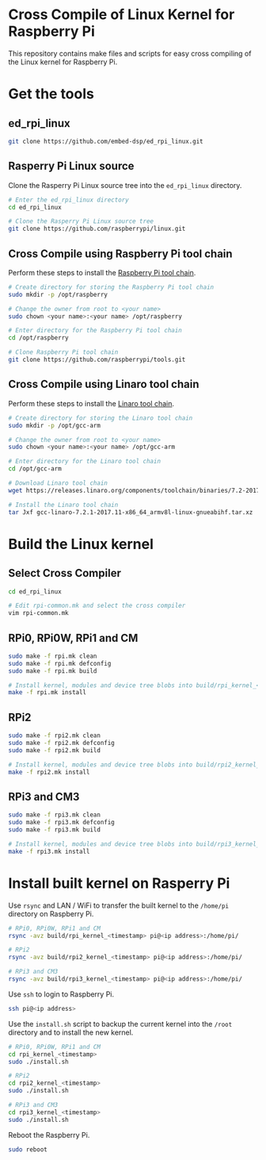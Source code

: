 
Cross Compile of Linux Kernel for Raspberry Pi
==============================================
This repository contains make files and scripts for easy cross compiling of the Linux kernel for Raspberry Pi.

Get the tools
=============

## ed_rpi_linux
```bash
git clone https://github.com/embed-dsp/ed_rpi_linux.git
```

## Rasperry Pi Linux source
Clone the Rasperry Pi Linux source tree into the `ed_rpi_linux` directory.

```bash
# Enter the ed_rpi_linux directory
cd ed_rpi_linux

# Clone the Rasperry Pi Linux source tree
git clone https://github.com/raspberrypi/linux.git
```

## Cross Compile using Raspberry Pi tool chain
Perform these steps to install the [Raspberry Pi tool chain](https://github.com/raspberrypi/tools).

```bash
# Create directory for storing the Raspberry Pi tool chain
sudo mkdir -p /opt/raspberry

# Change the owner from root to <your name>
sudo chown <your name>:<your name> /opt/raspberry

# Enter directory for the Raspberry Pi tool chain
cd /opt/raspberry

# Clone Raspberry Pi tool chain
git clone https://github.com/raspberrypi/tools.git
```

## Cross Compile using Linaro tool chain
Perform these steps to install the [Linaro tool chain](https://www.linaro.org/downloads).

```bash
# Create directory for storing the Linaro tool chain
sudo mkdir -p /opt/gcc-arm

# Change the owner from root to <your name>
sudo chown <your name>:<your name> /opt/gcc-arm

# Enter directory for the Linaro tool chain
cd /opt/gcc-arm

# Download Linaro tool chain
wget https://releases.linaro.org/components/toolchain/binaries/7.2-2017.11/armv8l-linux-gnueabihf/gcc-linaro-7.2.1-2017.11-x86_64_armv8l-linux-gnueabihf.tar.xz

# Install the Linaro tool chain
tar Jxf gcc-linaro-7.2.1-2017.11-x86_64_armv8l-linux-gnueabihf.tar.xz
```

Build the Linux kernel
======================

## Select Cross Compiler
```bash
cd ed_rpi_linux

# Edit rpi-common.mk and select the cross compiler
vim rpi-common.mk
```

## RPi0, RPi0W, RPi1 and CM
```bash
sudo make -f rpi.mk clean
sudo make -f rpi.mk defconfig
sudo make -f rpi.mk build

# Install kernel, modules and device tree blobs into build/rpi_kernel_<timestamp> folder.
make -f rpi.mk install
```

## RPi2
```bash
sudo make -f rpi2.mk clean
sudo make -f rpi2.mk defconfig
sudo make -f rpi2.mk build

# Install kernel, modules and device tree blobs into build/rpi2_kernel_<timestamp> folder.
make -f rpi2.mk install
```

## RPi3 and CM3
```bash
sudo make -f rpi3.mk clean
sudo make -f rpi3.mk defconfig
sudo make -f rpi3.mk build

# Install kernel, modules and device tree blobs into build/rpi3_kernel_<timestamp> folder.
make -f rpi3.mk install
```

# Install built kernel on Rasperry Pi
Use `rsync` and LAN / WiFi to transfer the built kernel to the `/home/pi` directory on Raspberry Pi.

```bash
# RPi0, RPi0W, RPi1 and CM
rsync -avz build/rpi_kernel_<timestamp> pi@<ip address>:/home/pi/

# RPi2
rsync -avz build/rpi2_kernel_<timestamp> pi@<ip address>:/home/pi/

# RPi3 and CM3
rsync -avz build/rpi3_kernel_<timestamp> pi@<ip address>:/home/pi/
```

Use `ssh` to login to Raspberry Pi.

```bash
ssh pi@<ip address>
```

Use the `install.sh` script to backup the current kernel into the `/root` directory and to install the new kernel.

```bash
# RPi0, RPi0W, RPi1 and CM
cd rpi_kernel_<timestamp>
sudo ./install.sh

# RPi2
cd rpi2_kernel_<timestamp>
sudo ./install.sh

# RPi3 and CM3
cd rpi3_kernel_<timestamp>
sudo ./install.sh
```

Reboot the Raspberry Pi.

```bash
sudo reboot
```